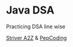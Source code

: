 # Java DSA
 Practicing DSA line wise

[Striver A2Z](https://takeuforward.org/strivers-a2z-dsa-course/strivers-a2z-dsa-course-sheet-2/) & [PepCoding](https://www.youtube.com/playlist?list=PL-Jc9J83PIiFj7YSPl2ulcpwy-mwj1SSk)